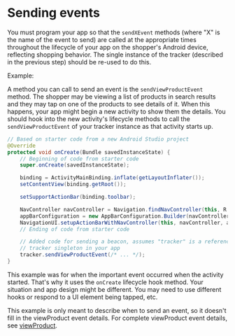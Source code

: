 # Sending events

You must program your app so that the `sendXEvent` methods (where "X" is the name of the event to send) are called at the appropriate times throughout the lifecycle of your app on the shopper's Android device, reflecting shopping behavior. The single instance of the tracker (described in the previous step) should be re-used to do this.

Example:

A method you can call to send an event is the `sendViewProductEvent` method. The shopper may be viewing a list of products in search results and they may tap on one of the products to see details of it. When this happens, your app might begin a new activity to show them the details. You should hook into the new activity's lifecycle methods to call the `sendViewProductEvent` of your tracker instance as that activity starts up. 

```java
// Based on starter code from a new Android Studio project
@Override
protected void onCreate(Bundle savedInstanceState) {
    // Beginning of code from starter code
    super.onCreate(savedInstanceState);

    binding = ActivityMainBinding.inflate(getLayoutInflater());
    setContentView(binding.getRoot());

    setSupportActionBar(binding.toolbar);

    NavController navController = Navigation.findNavController(this, R.id.nav_host_fragment_content_main);
    appBarConfiguration = new AppBarConfiguration.Builder(navController.getGraph()).build();
    NavigationUI.setupActionBarWithNavController(this, navController, appBarConfiguration);
    // Ending of code from starter code

    // Added code for sending a beacon, assumes "tracker" is a reference to the
    // tracker singleton in your app
    tracker.sendViewProductEvent(/* ... */);
}
```

This example was for when the important event occurred when the activity started. That's why it uses the `onCreate` lifecycle hook method. Your situation and app design might be different. You may need to use different hooks or respond to a UI element being tapped, etc.

This example is only meant to describe when to send an event, so it doesn't fill in the viewProduct event details. For complete viewProduct event details, see [viewProduct](docs/viewProduct.md).
